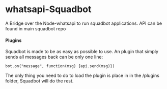 # whatsapi-Squadbot
A Bridge over the Node-whatsapi to run squadbot applications. API can be found in main squadbot repo

#### Plugins
Squadbot is made to be as easy as possible to use.  An plugin that simply sends all messages back can be only one line:

```bot.on("message", function(msg) {api.send(msg)})```

The only thing you need to do to load the plugin is place in in the /plugins folder, Squadbot will do the rest.
